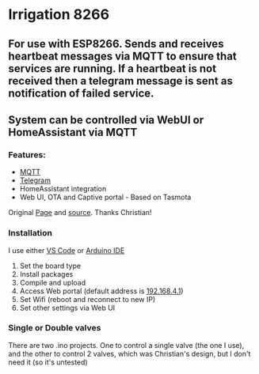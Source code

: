 # Irrigation 8266

## For use with ESP8266.   Sends and receives heartbeat messages via MQTT to ensure that services are running.  If a heartbeat is not received then a telegram message is sent as notification of failed service.

## System can be controlled via WebUI or HomeAssistant via MQTT


### Features:
- [MQTT](https://github.com/knolleary/pubsubclient)
- [Telegram](https://github.com/witnessmenow/Universal-Arduino-Telegram-Bot)
- HomeAssistant integration
- Web UI, OTA and Captive portal - Based on Tasmota


Original [Page](https://blog.haschek.at/2019/diy-garden-irrigation-for-less-than-20-bucks.html) and [source](https://gist.github.com/geek-at/346520639924cf391dc4836a8017342e).  Thanks Christian!


### Installation

I use either [VS Code](https://code.visualstudio.com/) or [Arduino IDE](https://www.arduino.cc/en/software)

1. Set the board type
1. Install packages
1. Compile and upload
1. Access Web portal (default address is [192.168.4.1](http://192.168.4.1))
1. Set Wifi (reboot and reconnect to new IP)
1. Set other settings via Web UI

### Single or Double valves

There are two .ino projects.  One to control a single valve (the one I use), and the other to control 2 valves, which was Christian's design, but I don't need it (so it's untested)